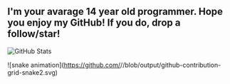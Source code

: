 
## I'm your avarage 14 year old programmer. Hope you enjoy my GitHub! If you do, drop a follow/star!

![GitHub Stats](https://github-readme-stats.vercel.app/api?username=Cread&theme=radical)












![snake animation](https://github.com/<seu user name>/<seu user name>/blob/output/github-contribution-grid-snake2.svg)

